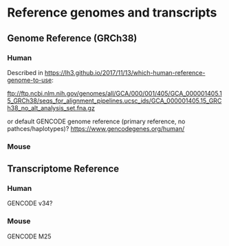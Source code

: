 # Reference genomes and transcripts


## Genome Reference (GRCh38)

### Human 
Described in https://lh3.github.io/2017/11/13/which-human-reference-genome-to-use:

ftp://ftp.ncbi.nlm.nih.gov/genomes/all/GCA/000/001/405/GCA_000001405.15_GRCh38/seqs_for_alignment_pipelines.ucsc_ids/GCA_000001405.15_GRCh38_no_alt_analysis_set.fna.gz

or default GENCODE genome reference (primary reference, no pathces/haplotypes)?
https://www.gencodegenes.org/human/

### Mouse

## Transcriptome Reference

### Human
GENCODE v34?

### Mouse
GENCODE M25
